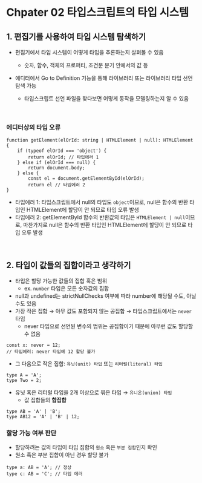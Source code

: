 # Chpater 02 타입스크립트의 타입 시스템

## 1. 편집기를 사용하여 타입 시스템 탐색하기

- 편집기에서 타입 시스템이 어떻게 타입을 추론하는지 살펴볼 수 있음
  - 숫자, 함수, 객체의 프로퍼티, 조건문 분기 안에서의 값 등
- 에디터에서 Go to Definition 기능을 통해 라이브러리 또는 라이브러리 타입 선언 탐색 가능

  - 타입스크립트 선언 파일을 찾다보면 어떻게 동작을 모델링하는지 알 수 있음

<br/>

### 에디터상의 타입 오류

```tsx
function getElement(elOrId: string | HTMLElement | null): HTMLElement {
	if (typeof elOrId === 'object') {
		return elOrId; // 타입에러 1
	} else if (elOrId === null) {
		return document.body;
	} else {
		const el = document.getElementById(elOrId);
		return el // 타입에러 2
}
```

- 타입에러 1: 타입스크립트에서 null의 타입도 `object`이므로, null은 함수의 반환 타입인 HTMLElement에 할당이 안 되므로 타입 오류 발생
- 타입에러 2: getElementById 함수의 반환값의 타입은 `HTMLElement | null`이므로, 마찬가지로 null은 함수의 반환 타입인 HTMLElement에 할당이 안 되므로 타입 오류 발생

<br/>

## 2. 타입이 값들의 집합이라고 생각하기

- 타입은 할당 가능한 값들의 집합 혹은 범위
  - ex. `number` 타입은 모든 숫자값의 집합
- null과 undefined는 strictNullChecks 여부에 따라 number에 해당될 수도, 아닐 수도 있음
- 가장 작은 집합 → 아무 값도 포함되지 않는 공집합 → 타입스크립트에서는 `never` 타입
  - never 타입으로 선언된 변수의 범위는 공집합이기 때문에 아무런 값도 할당할 수 없음

```tsx
const x: never = 12;
// 타입에러: never 타입에 12 할당 불가
```

- 그 다음으로 작은 집합: `유닛(unit) 타입` 또는 `리터럴(literal) 타입`

```tsx
type A = 'A';
type Two = 2;
```

- 유닛 혹은 리터럴 타입을 2개 이상으로 묶은 타입 → `유니온(union) 타입`
  - 값 집합들의 **합집합**

```tsx
type AB = 'A' | 'B';
type AB12 = 'A' | 'B' | 12;
```

### 할당 가능 여부 판단

- 할당하려는 값의 타입이 타입 집합의 `원소` 혹은 `부분 집합`인지 확인
- 원소 혹은 부분 집합이 아닌 경우 할당 불가

```tsx
type a: AB = 'A'; // 정상
type c: AB = 'C'; // 타입 에러
```
